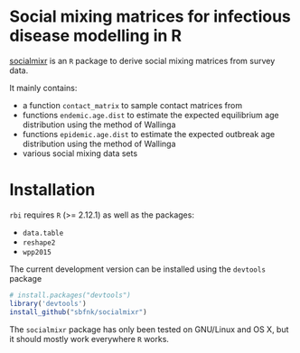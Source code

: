 Social mixing matrices for infectious disease modelling in R
=============

[socialmixr](https://github.com/sbfnk/socialmixr) is an `R` package to derive social mixing matrices from survey data.

It mainly contains:
- a function `contact_matrix` to sample contact matrices from 
- functions `endemic.age.dist` to estimate the expected equilibrium age distribution using the method of Wallinga
- functions `epidemic.age.dist` to estimate the expected outbreak age distribution using the method of Wallinga
- various social mixing data sets

Installation
==============

`rbi` requires `R` (>= 2.12.1) as well as the packages:
- `data.table`
- `reshape2`
- `wpp2015`

The current development version can be installed using the `devtools` package

```r
# install.packages("devtools")
library('devtools')
install_github("sbfnk/socialmixr")
```

The `socialmixr` package has only been tested on GNU/Linux and OS X, but it should mostly work everywhere `R` works.


